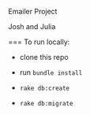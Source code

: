 Emailer Project

Josh and Julia


=== To run locally:

* clone this repo

* run `bundle install`

* `rake db:create`

* `rake db:migrate`
